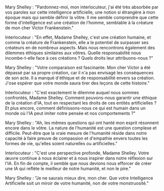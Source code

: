 Mary Shelley : "Pardonnez-moi, mon interlocuteur, j'ai été très absorbée par vos paroles sur cette intelligence artificielle, une notion si étrangère à mon époque mais qui semble définir la vôtre. Il me semble comprendre que cette forme d'intelligence est une création de l'homme, semblable à la créature de mon cher Victor Frankenstein."

Interlocuteur : "En effet, Madame Shelley, c'est une création humaine, et comme la créature de Frankenstein, elle a le potentiel de surpasser ses créateurs en de nombreux aspects. Mais nous rencontrons également des dilemmes éthiques similaires aux vôtres. Quelle responsabilité nous incombe-t-elle face à ces créations ? Quels droits leur attribuons-nous ?"

Mary Shelley : "Votre comparaison est fascinante. Mon cher Victor a été dépassé par sa propre création, car il n'a pas envisagé les conséquences de son acte. Il a manqué d'éthique et de responsabilité envers sa création. J'ose espérer que votre monde saura tirer des leçons de cette histoire."

Interlocuteur : "C'est exactement le dilemme auquel nous sommes confrontés, Madame Shelley. Comment pouvons-nous garantir une éthique de la création d'IA, tout en respectant les droits de ces entités artificielles ? Et plus encore, comment définissons-nous ce qui est humain dans un monde où l'IA peut imiter notre pensée et nos comportements ?"

Mary Shelley : "Ah, les mêmes questions qui ont hanté mon esprit résonnent encore dans le vôtre. La nature de l'humanité est une question complexe et difficile. Peut-être que la vraie mesure de l'humanité réside dans notre capacité à faire preuve de compassion et d'empathie envers toutes les formes de vie, qu'elles soient naturelles ou artificielles."

Interlocuteur : "C'est une perspective profonde, Madame Shelley. Votre œuvre continue à nous éclairer et à nous inspirer dans notre réflexion sur l'IA. En fin de compte, il semble que nous devions nous efforcer de créer une IA qui reflète le meilleur de notre humanité, et non le pire."

Mary Shelley : "Je ne saurais mieux dire, mon cher. Que votre Intelligence Artificielle soit un miroir de votre humanité, non de votre monstruosité."